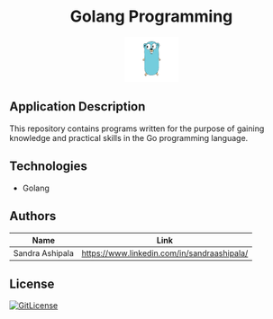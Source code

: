 <!-- PROJECT TITLE -->
  <h1 align="center">Golang Programming</h1>

<div id="header" align="center">
  <img src="./assets/golang.png" width="95" height="80"/>
</div>

## Application Description

This repository contains programs written for the purpose of gaining knowledge and practical skills in the Go programming language.

## Technologies
* Golang

## Authors

| Name            | Link                                   |
| --------------- | -------------------------------------- |
| Sandra Ashipala | https://www.linkedin.com/in/sandraashipala/ |

## License
[![GitLicense](https://img.shields.io/badge/License-MIT-lime.svg)](https://github.com/sandramsc/Golang_programming/blob/master/LICENSE.md)
